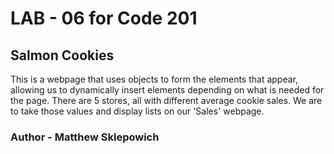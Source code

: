 # LAB - 06 for Code 201

## Salmon Cookies

This is a webpage that uses objects to form the elements that appear, allowing us to dynamically insert elements depending on what is needed for the page. There are 5 stores, all with different average cookie sales. We are to take those values and display lists on our 'Sales' webpage.

### Author - Matthew Sklepowich
